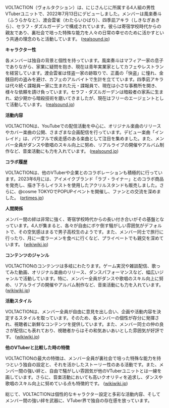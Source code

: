 VOLTACTION（ヴォルタクション）は、にじさんじに所属する4人組の男性VTuberユニットで、2022年7月13日にデビューしました。メンバーは風楽奏斗（ふうらかなと）、渡会雲雀（わたらいひばり）、四季凪アキラ（しきなぎあきら）、セラフ・ダズルガーデンで構成されています。彼らは寄宿学校時代からの親友であり、裏社会で培った特殊な能力を人々の日常の幸せのために活かすという共通の理念のもと活動しています。 ([realsound.jp](https://realsound.jp/tech/2022/07/post-1077189.html?utm_source=openai))

**キャラクター性**

各メンバーは独自の背景と個性を持っています。風楽奏斗はマフィア一家の息子でありながら、家業に疑問を抱き、現在は青年実業家としてカフェやレストランを経営しています。渡会雲雀は怪盗一家の跡取りで、正義の「快盗」に憧れ、金銭目的の盗みを避け、カフェのアルバイトで生計を立てています。四季凪アキラは代々続く諜報員一家に生まれた元・諜報員で、現在は小さな事務所を開き、様々な依頼を請け負っています。セラフ・ダズルガーデンは暗殺者の家系に生まれ、幼少期から暗殺技術を磨いてきましたが、現在はフリーのエージェントとして活動しています。 ([realsound.jp](https://realsound.jp/tech/2022/07/post-1077189.html?utm_source=openai))

**活動内容**

VOLTACTIONは、YouTubeでの配信活動を中心に、オリジナル楽曲のリリースやカバー楽曲の公開、さまざまな企画配信を行っています。デビュー楽曲「インレイド」は、パワフルで疾走感のある楽曲として注目を集めました。また、メンバー全員がダンスや歌唱のスキル向上に努め、リアルライブの開催やアルバム制作など、音楽活動にも力を入れています。 ([realsound.jp](https://realsound.jp/tech/2022/07/post-1077189.html?utm_source=openai))

**コラボ履歴**

VOLTACTIONは、他のVTuberや企業とのコラボレーションも積極的に行っています。2023年6月には、アイメイクブランド「ラブ・ライナー」とのコラボ商品を発売し、描き下ろしイラストを使用したアクリルスタンドも販売しました。さらに、@cosme TOKYOでPOPUPイベントを開催し、ファンとの交流を深めました。 ([prtimes.jp](https://prtimes.jp/main/html/rd/p/000001286.000006792.html?utm_source=openai))

**人間関係**

メンバー間の絆は非常に強く、寄宿学校時代からの長い付き合いがその基盤となっています。4人が集まると、各々が自由にボケ倒す騒がしい雰囲気がデフォルトで、その空気感はまるで男子高校生のようです。また、メンバー同士で旅行に行ったり、月に一度ラーメンを食べに行くなど、プライベートでも親交を深めています。 ([wikiwiki.jp](https://wikiwiki.jp/nijisanji/VOLTACTION?utm_source=openai))

**コンテンツのジャンル**

VOLTACTIONのコンテンツは多岐にわたります。ゲーム実況や雑談配信、歌ってみた動画、オリジナル楽曲のリリース、ダンスパフォーマンスなど、幅広いジャンルで活動しています。特に、メンバー全員がダンスや歌唱のスキル向上に努め、リアルライブの開催やアルバム制作など、音楽活動にも力を入れています。 ([wikiwiki.jp](https://wikiwiki.jp/nijisanji/VOLTACTION?utm_source=openai))

**活動スタイル**

VOLTACTIONは、メンバー全員が自由に意見を出し合い、企画や活動内容を決定するスタイルを取っています。そのため、各メンバーの個性が存分に発揮され、視聴者に新鮮なコンテンツを提供しています。また、メンバー同士の仲の良さが配信にも表れており、視聴者からはその和気あいあいとした雰囲気が好評です。 ([wikiwiki.jp](https://wikiwiki.jp/nijisanji/VOLTACTION?utm_source=openai))

**他のVTuberと比較した時の特徴**

VOLTACTIONの最大の特徴は、メンバー全員が裏社会で培った特殊な能力を持つという独自の設定と、それを活かしたストーリー性のある活動です。また、メンバー間の強い絆と、自由で騒がしい雰囲気が他のVTuberユニットとは一線を画しています。さらに、音楽活動においても高いクオリティを追求し、ダンスや歌唱のスキル向上に努めている点も特徴的です。 ([wikiwiki.jp](https://wikiwiki.jp/nijisanji/VOLTACTION?utm_source=openai))

総じて、VOLTACTIONは個性的なキャラクター設定と多彩な活動内容、そしてメンバー間の強い絆を武器に、VTuber界で独自の存在感を放っています。 